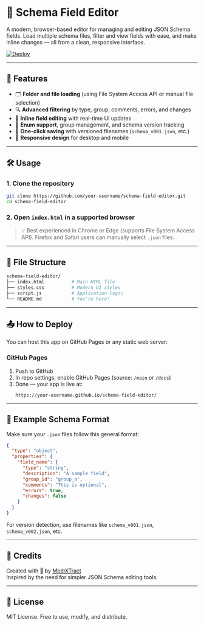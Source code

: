 # 📘 Schema Field Editor

A modern, browser-based editor for managing and editing JSON Schema fields. Load multiple schema files, filter and view fields with ease, and make inline changes — all from a clean, responsive interface.

[![Deploy](https://img.shields.io/badge/🔗%20View-Schema%20Editor-blue)](https://medixtract.github.io/Schema_Editor/)

---

## 🚀 Features

- 🗂 **Folder and file loading** (using File System Access API or manual file selection)
- 🔍 **Advanced filtering** by type, group, comments, errors, and changes
- 🧩 **Inline field editing** with real-time UI updates
- 🧪 **Enum support**, group management, and schema version tracking
- 💾 **One-click saving** with versioned filenames (`schema_v001.json`, etc.)
- 📱 **Responsive design** for desktop and mobile

---

## 🛠️ Usage

### 1. Clone the repository

```bash
git clone https://github.com/your-username/schema-field-editor.git
cd schema-field-editor
```

### 2. Open `index.html` in a supported browser

> 💡 Best experienced in Chrome or Edge (supports File System Access API). Firefox and Safari users can manually select `.json` files.

---

## 📂 File Structure

```bash
schema-field-editor/
├── index.html          # Main HTML file
├── styles.css          # Modern UI styles
├── script.js           # Application logic
└── README.md           # You're here!
```

---

## 📤 How to Deploy

You can host this app on GitHub Pages or any static web server:

### GitHub Pages

1. Push to GitHub
2. In repo settings, enable GitHub Pages (source: `/main` or `/docs`)
3. Done — your app is live at:
   ```
   https://your-username.github.io/schema-field-editor/
   ```

---

## 🧪 Example Schema Format

Make sure your `.json` files follow this general format:

```json
{
  "type": "object",
  "properties": {
    "field_name": {
      "type": "string",
      "description": "A sample field",
      "group_id": "group_a",
      "comments": "This is optional",
      "errors": true,
      "changes": false
    }
  }
}
```

For version detection, use filenames like `schema_v001.json`, `schema_v002.json`, etc.

---

## 🙌 Credits

Created with 💙 by [MediXTract](https://github.com/MediXTract)  
Inspired by the need for simpler JSON Schema editing tools.

---

## 📄 License

MIT License. Free to use, modify, and distribute.
